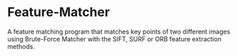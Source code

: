 # Feature-Matcher
A feature matching program that matches key points of two different images using Brute-Force Matcher with the SIFT, SURF or ORB feature extraction methods.
